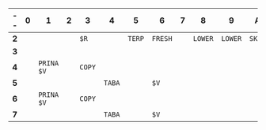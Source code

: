 | --    | 0 | 1          | 2 | 3      | 4      | 5      | 6       | 7 | 8       | 9       | A      | B         | C      | D      | E       | F       |
|-------|---|------------|---|--------|--------|--------|---------|---|---------|---------|--------|-----------|--------|--------|---------|---------|
| **2** |   |            |   | `$R`   |        | `TERP` | `FRESH` |   | `LOWER` | `LOWER` | `SKIP` |           |        |        |         |         |
| **3** |   |            |   |        |        |        |         |   |         |         |        | `DEFAULT` | `JUST` |        | `JUST`  | `CRASH` |
| **4** |   | `PRINA $V` |   | `COPY` |        |        |         |   |         |         |        |           |        |        |         |         |
| **5** |   |            |   |        | `TABA` |        | `$V`    |   |         |         |        | `INIT`    |        | `INIT` | `BRZR`  |         |
| **6** |   | `PRINA $V` |   | `COPY` |        |        |         |   |         |         |        |           |        |        |         |         |
| **7** |   |            |   |        | `TABA` |        | `$V`    |   |         |         |        | `DO`      | `PRFF` | `DO`   | `TILDE` |         |